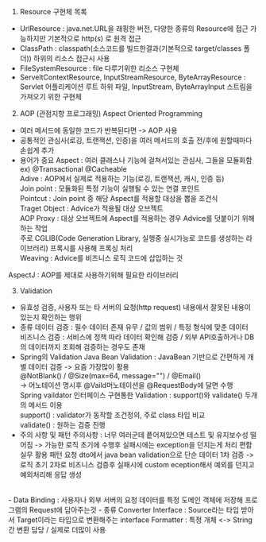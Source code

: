 1. Resource 구현체 목록
- UrlResource : java.net.URL을 래핑한 버전, 다양한 종류의 Resource에 접근 가능하지만 기본적으로 http(s) 로 원격 접근
- ClassPath : classpath(소스코드를 빌드한결과(기본적으로 target/classes 폴더)) 하위의 리소스 접근시 사용
- FileSystemResource : file 다루기위한 리소스 구현체
- ServeltContextResource, InputStreamResource, ByteArrayResource : Servlet 어플리케이션 루트 하위 파일, InputStream, ByteArrayInput 스트림을 가져오기 위한 구현체 

2. AOP (관점지향 프로그래밍) Aspect Oriented Programming
- 여러 메서드에 동일한 코드가 반복된다면 -> AOP 사용
- 공통적인 관심사(로깅, 트랜잭션, 인증)을 여러 메서드의 호출 전/후에 원할때마다 손쉽게 추가
- 용어가 중요
Aspect : 여러 클래스나 기능에 걸쳐서있는 관심사, 그들을 모듈화함 ex) @Transactional @Cacheable  
Adive : AOP에서 실제로 적용하는 기능(로깅, 트랜잭션, 캐시, 인증 등)  
Join point : 모듈화된 특정 기능이 실행될 수 있는 연결 포인트  
Pointcut : Join point 중 해당 Aspect를 적용할 대상을 뽑을 조건식  
Traget Object : Advice가 적용될 대상 오브젝트  
AOP Proxy : 대상 오브젝트에 Aspect를 적용하는 경우 Advice를 덧붙이기 위해 하는 작업  
주로 CGLIB(Code Generation Library, 실행중 실시가능로 코드를 생성하는 라이브러리) 프록시를 사용해 프록싱 처리  
Weaving : Advice를 비즈니스 로직 코드에 삽입하는 것  

AspectJ : AOP를 제대로 사용하기위해 필요한 라이브러리

3. Validation
- 유효성 검증, 사용자 또는 타 서버의 요청(http request) 내용에서 잘못된 내용이 있는지 확인하는 행위
- 종류
데이터 검증 : 필수 데이터 존재 유무 / 값의 범위 / 특정 형식에 맞춘 데이터  
비즈니스 검증 : 서비스에 정책 따라 데이터 확인해 검증 / 외부 API호출하거나 DB의 데이터까지 조회해 검증하는 경우도 존재  
- Spring의 Validation
Java Bean Validation : JavaBean 기반으로 간편하게 개별 데이터 검증 -> 요즘 가장많이 활용  
@NotBlank() / @Size(max=64, message="") / @Email()  
-> 어노테이션 명시후 @Vaild머노테이션을 @RequestBody에 달면 수행  
Spring vaildator 인터페이스 구현통한 Validation : support()와 validate() 두개의 메서드 이용   
support() : validator가 동작할 조건정의, 주로 class 타입 비교  
validate() : 원하는 검증 진행  
- 주의 사항 및 패턴
주의사항 : 너무 여러군데 픝어져있으면 테스트 및 유지보수성 떨어짐 -> 가능한 로직 초기에 수행후 실패시에는 exception을 던지는게 처리 편함   
실무 활용 패턴
요청 dto에서 java bean validation으로 단순 데이터 1차 검증 -> 로직 초기 2차로 비즈니스 검증후 실패시에 custom eception해서 예외를 던지고 예외처리해 응답 생성  
<br/>          
- Data Binding : 사용자나 외부 서버의 요청 데이터를 특정 도메인 객체에 저장해 프로그램의 Request에 담아주는것
- 종류
Converter<S, T> Interface : Source라는 타입 받아서 Target이라는 타입으로 변환해주는 interface  
Formatter : 특정 개체 <-> String 간 변환 담당 / 실제로 더많이 사용
    
    
    
    
    
